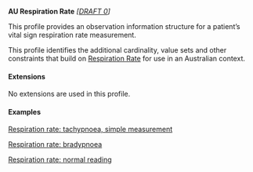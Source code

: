 **AU Respiration Rate** *[[DRAFT 0](guidance.html)]*

This profile provides an observation information structure for a patient’s vital sign respiration rate measurement.

This profile identifies the additional cardinality, value sets and other constraints that build on [Respiration Rate](http://hl7.org/fhir/StructureDefinition/resprate) for use in an Australian context. 


#### Extensions

No extensions are used in this profile.


#### Examples

[Respiration rate: tachypnoea, simple measurement](Observation-resprate-example0.html)

[Respiration rate: bradypnoea](Observation-resprate-example1.html)

[Respiration rate: normal reading](Observation-resprate-example2.html)

